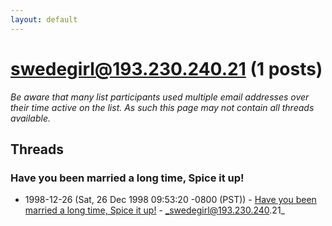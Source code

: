 ```yaml
---
layout: default
---
```


# swedegirl@193.230.240.21 (1 posts)

_Be aware that many list participants used multiple email addresses over their time active on the list. As such this page may not contain all threads available._

## Threads

### Have you been married a long time, Spice it up!
+ 1998-12-26 (Sat, 26 Dec 1998 09:53:20 -0800 (PST)) - [Have you been married a long time, Spice it up!](/archive/1998/12/3b7c15fea71d4337d023dbd21809edae5b8f4f490ae598175fb2a013419f8daa) - _swedegirl@193.230.240.21_

